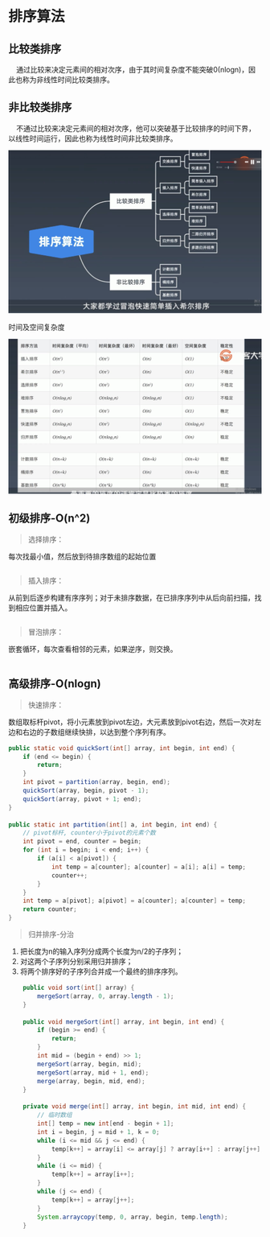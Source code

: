 # 排序算法 <!-- {docsify-ignore-all} -->



## 比较类排序

&nbsp; &nbsp; 通过比较来决定元素间的相对次序，由于其时间复杂度不能突破0(nlogn)，因此也称为非线性时间比较类排序。

## 非比较类排序

&nbsp; &nbsp; 不通过比较来决定元素间的相对次序，他可以突破基于比较排序的时间下界，以线性时间运行，因此也称为线性时间非比较类排序。

![avatar](../../_media/image/algorithm/sort.png)


时间及空间复杂度

![avatar](../../_media/image/algorithm/time-space.png)

## 初级排序-O(n^2)

> 选择排序：

每次找最小值，然后放到待排序数组的起始位置

```java

```

> 插入排序：

从前到后逐步构建有序序列；对于未排序数据，在已排序序列中从后向前扫描，找到相应位置并插入。

```java

```

> 冒泡排序：

嵌套循环，每次查看相邻的元素，如果逆序，则交换。

```java

```

## 高级排序-O(nlogn)

> 快速排序：

数组取标杆pivot，将小元素放到pivot左边，大元素放到pivot右边，然后一次对左边和右边的子数组继续快排，以达到整个序列有序。

```java
public static void quickSort(int[] array, int begin, int end) {
    if (end <= begin) {
        return;
    }
    int pivot = partition(array, begin, end);
    quickSort(array, begin, pivot - 1);
    quickSort(array, pivot + 1; end);
}

public static int partition(int[] a, int begin, int end) {
    // pivot标杆, counter小于pivot的元素个数
    int pivot = end, counter = begin;
    for (int i = begin; i < end; i++) {
        if (a[i] < a[pivot]) {
            int temp = a[counter]; a[counter] = a[i]; a[i] = temp;
            counter++;
        }
    }
    int temp = a[pivot]; a[pivot] = a[counter]; a[counter] = temp;
    return counter;
}
```

> 归并排序-分治

1. 把长度为n的输入序列分成两个长度为n/2的子序列；
2. 对这两个子序列分别采用归并排序；
3. 将两个排序好的子序列合并成一个最终的排序序列。

```java
    public void sort(int[] array) {
        mergeSort(array, 0, array.length - 1);
    }

    public void mergeSort(int[] array, int begin, int end) {
        if (begin >= end) {
            return;
        }
        int mid = (begin + end) >> 1;
        mergeSort(array, begin, mid);
        mergeSort(array, mid + 1, end);
        merge(array, begin, mid, end);
    }

    private void merge(int[] array, int begin, int mid, int end) {
        // 临时数组
        int[] temp = new int[end - begin + 1];
        int i = begin, j = mid + 1, k = 0;
        while (i <= mid && j <= end) {
            temp[k++] = array[i] <= array[j] ? array[i++] : array[j++];
        }
        while (i <= mid) {
            temp[k++] = array[i++];
        }
        while (j <= end) {
            temp[k++] = array[j++];
        }
        System.arraycopy(temp, 0, array, begin, temp.length);
    }
```
